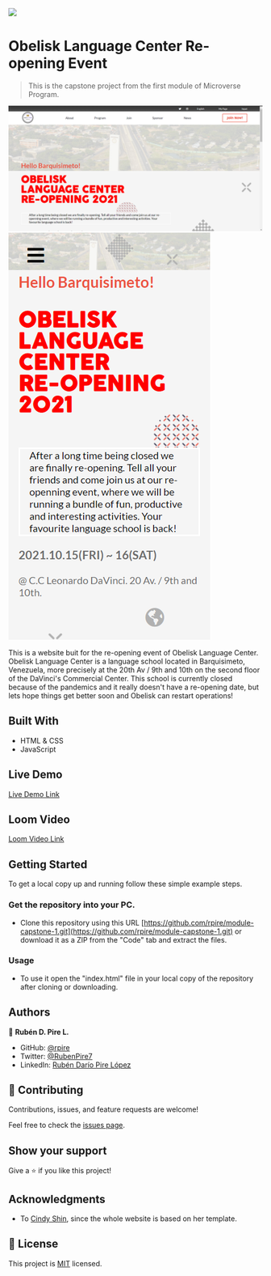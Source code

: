 ![](https://img.shields.io/badge/Microverse-blueviolet)

# Obelisk Language Center Re-opening Event

> This is the capstone project from the first module of Microverse Program.

![screenshot](./desktop_screenshot.png)
![screenshot](./mobile_screenshot.png)

This is a website buit for the re-opening event of Obelisk Language Center. Obelisk Language Center is a language school located in Barquisimeto, Venezuela, more precisely at the 20th Av / 9th and 10th on the second floor of the DaVinci's Commercial Center. This school is currently closed because of the pandemics and it really doesn't have a re-opening date, but lets hope things get better soon and Obelisk can restart operations!

## Built With

- HTML & CSS
- JavaScript

## Live Demo

[Live Demo Link](https://rpire.github.io/module-capstone-1/index.html)

## Loom Video

[Loom Video Link](https://www.loom.com/share/24ee684b00754f969a820aab74e5ae87)

## Getting Started

To get a local copy up and running follow these simple example steps.

### Get the repository into your PC.
- Clone this repository using this URL [https://github.com/rpire/module-capstone-1.git](https://github.com/rpire/module-capstone-1.git) or download it as a ZIP from the "Code" tab and extract the files.

### Usage
- To use it open the "index.html" file in your local copy of the repository after cloning or downloading.


## Authors

👤 **Rubén D. Pire L.**

- GitHub: [@rpire](https://github.com/rpire)
- Twitter: [@RubenPire7](https://twitter.com/RubenPire7)
- LinkedIn: [Rubén Darío Pire López](https://www.linkedin.com/in/rub%C3%A9n-dar%C3%ADo-pire-l%C3%B3pez-507111189/)


## 🤝 Contributing

Contributions, issues, and feature requests are welcome!

Feel free to check the [issues page](https://github.com/rpire/module-capstone-1/issues).

## Show your support

Give a ⭐️ if you like this project!

## Acknowledgments

- To [Cindy Shin](https://www.behance.net/adagio07), since the whole website is based on her template.

## 📝 License

This project is [MIT](./MIT.md) licensed.
